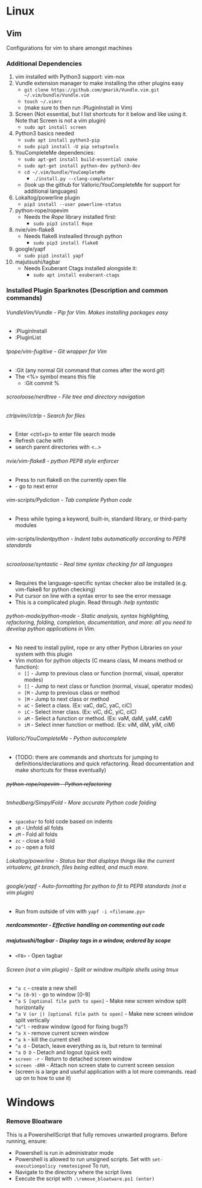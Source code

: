 # Linux
## Vim
Configurations for vim to share amongst machines
### Additional Dependencies
1. vim installed with Python3 support: vim-nox
2. Vundle extension manager to make installing the other plugins easy
    - `git clone https://github.com/gmarik/Vundle.vim.git ~/.vim/bundle/Vundle.vim`
    - `touch ~/.vimrc`
    - (make sure to then run :PluginInstall in Vim)
3. Screen (Not essential, but I list shortcuts for it below and like using it. Note that Screen is not a vim plugin)
    - `sudo apt install screen`
4. Python3 basics needed
    - `sudo apt install python3-pip`
    - `sudo pip3 install -U pip setuptools`
5. YouCompleteMe dependencies:
    - `sudo apt-get install build-essential cmake`
    - `sudo apt-get install python-dev python3-dev`
    - `cd ~/.vim/bundle/YouCompleteMe`
        - `./install.py --clang-completer`
    - (look up the github for Valloric/YouCompleteMe for support for additional languages)
6. Lokaltog/powerline plugin
    - `pip3 install --user powerline-status`
7. python-rope/ropevim 
    - Needs the *Rope* library installed first:
        - `sudo pip3 install Rope`
8. nvie/vim-flake8
    - Needs flake8 instealled through python
        - `sudo pip3 install flake8`
9. google/yapf
    - `sudo pip3 install yapf`
10. majutsushi/tagbar
    - Needs Exuberant Ctags installed alongside it:
        - `sudo apt install exuberant-ctags`
    
### Installed Plugin Sparknotes (Description and common commands)
###### VundleVim/Vundle - Pip for Vim. Makes installing packages easy
- :PluginInstall
- :PluginList
###### tpope/vim-fugitive - Git wrapper for Vim
- :Git (any normal Git command that comes after the word *git*)
- The <%> symbol means this file
    - :Git commit %
###### scrooloose/nerdtree - File tree and directory navigation
###### ctrlpvim//ctrlp - Search for files
- Enter <ctrl+p> to enter file search mode
- Refresh cache with <F5>
- search parent directories with <..>
###### nvie/vim-flake8 - python PEP8 style enforcer
- Press <F7> to run flake8 on the currently open file
- <Enter> - go to next error
###### vim-scripts/Pydiction - Tab complete Python code
- Press <tab> while typing a keyword, built-in, standard library, or third-party modules
###### vim-scripts/indentpython - Indent tabs automatically according to PEP8 standards
###### scrooloose/syntastic - Real time syntax checking for all languages
- Requires the language-specific syntax checker also be installed (e.g. vim-flake8 for python checking)
- Put cursor on line with a syntax error to see the error message
- This is a complicated plugin. Read through *:help syntastic*
###### python-mode/python-mode - Static analysis, syntax highlighting, refactoring, folding, completion, documentation, and more: all you need to develop python applications in Vim.
- No need to install pylint, rope or any other Python Libraries on your system with this plugin
- Vim motion for python objects (C means class, M means method or function):
    - `[[` - Jump to previous class or function (normal, visual, operator modes)
    - `[[` - Jump to next class or function (normal, visual, operator modes)
    - `[M` - Jump to previous class or method
    - `]M` - Jump to next class or method
    - `aC` - Select a class. (Ex: vaC, daC, yaC, ciC)
    - `iC` - Select inner class. (Ex: viC, diC, yiC, ciC)
    - `aM` - Select a function or method. (Ex: vaM, daM, yaM, caM)
    - `iM` - Select inner function or method. (Ex: viM, diM, yiM, ciM)
###### Valloric/YouCompleteMe - Python autocomplete
- (TODO: there are commands and shortcuts for jumping to definitions/declarations and quick refactoring. Read documentation and make shortcuts for these eventually)
###### ~~python-rope/ropevim - Python refactoring~~
###### tmhedberg/SimpylFold - More accurate Python code folding
- `spacebar` to fold code based on indents  
- `zR` - Unfold all folds
- `zM` - Fold all folds
- `zc` - close a fold
- `zo` - open a fold
###### Lokaltog/powerline - Status bar that displays things like the current virtualenv, git branch, files being edited, and much more.
###### google/yapf - Auto-formatting for python to fit to PEP8 standards (not a vim plugin)
- Run from outside of vim with `yapf -i <filename.py>`
##### nerdcommenter - Effective handling on commenting out code
##### majutsushi/tagbar - Display tags in a window, ordered by scope
- `<F8>` - Open tagbar
###### Screen (not a vim plugin) - Split or window multiple shells using tmux
- `^a c` - create a new shell
- `^a [0-9]` - go to window [0-9]
- `^a S [optional file path to open]` - Make new screen window split horizontally 
- `^a V (or |) [optional file path to open]` - Make new screen window split vertically 
- `^a^l` - redraw window (good for fixing bugs?)
- `^a X` - remove current screen window
- `^a k` - kill the current shell
- `^a d` - Detach, leave everything as is, but return to terminal
- `^a D D` - Detach and logout (quick exit)
- `screen -r` - Return to detached screen window
- `screen -dRR` - Attach non screen state to current screen session
- (screen is a large and useful application with a lot more commands. read up on to how to use it)

# Windows
### Remove Bloatware
This is a PowershellScript that fully removes unwanted programs.  Before running, ensure:
- Powershell is run in administrator mode
- Powershell is allowed to run unsigned scripts. Set with `set-executionpolicy remotesigned`
To run,
- Navigate to the directory where the script lives
- Execute the script with `.\remove_bloatware.ps1 (enter)`
